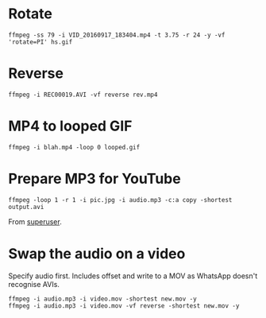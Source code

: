 # Rotate
```ffmpeg -ss 79 -i VID_20160917_183404.mp4 -t 3.75 -r 24 -y -vf 'rotate=PI' hs.gif```

# Reverse
```ffmpeg -i REC00019.AVI -vf reverse rev.mp4```

# MP4 to looped GIF
```ffmpeg -i blah.mp4 -loop 0 looped.gif```

# Prepare MP3 for YouTube
```
ffmpeg -loop 1 -r 1 -i pic.jpg -i audio.mp3 -c:a copy -shortest output.avi
```

From [superuser](http://superuser.com/questions/700419/how-to-convert-mp3-to-youtube-allowed-video-format).

# Swap the audio on a video
Specify audio first. Includes offset and write to a MOV as WhatsApp doesn't recognise AVIs.

```
ffmpeg -i audio.mp3 -i video.mov -shortest new.mov -y
ffmpeg -i audio.mp3 -i video.mov -vf reverse -shortest new.mov -y
```
